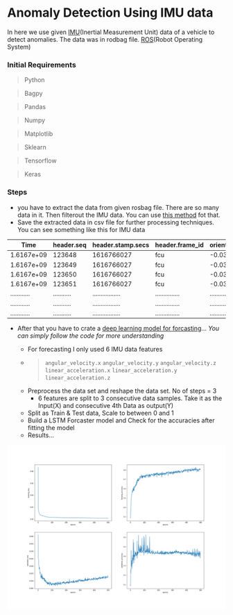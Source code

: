 # Anomaly Detection Using IMU data


In here we use given [IMU](https://www.arrow.com/en/research-and-events/articles/imu-principles-and-applications)(Inertial Measurement Unit) data of a vehicle to detect anomalies. 
The data was in rodbag file. [ROS](https://www.ros.org/)(Robot Operating System)

### Initial Requirements
> Python

> Bagpy

> Pandas

> Numpy

> Matplotlib

> Sklearn

> Tensorflow

> Keras



### Steps

* you have to extract the data from given rosbag file. There are so many data in it. Then filterout the IMU data. You can use [this method](https://github.com/Chumsy0725/ICAS-2021/blob/main/IMU/extract-data/extract_data.ipynb) fot that. 
* Save the extracted data in csv file for further processing techniques. You can see something like this for IMU data



| Time         | header.seq  | header.stamp.secs | header.frame_id | orientation.x | ... | orientation.y | linear_acceleration_covariance_7 | linear_acceleration_covariance_8 |
| -----------  | ----------- | ----------------- | --------------- | ------------- | --- | ------------- | -------------------------------- | -------------------------------- |
| 1.6167e+09   | 123648      | 1616766027	       | fcu             | -0.036490     | ... | 0.021663      | 0.0                              | 9.000000e-08                     |
| 1.6167e+09   | 123649      | 1616766027        | fcu             | -0.036553     | ... | 0.021804      | 0.0                              | 9.000000e-08                     |
| 1.6167e+09   | 123650      | 1616766027        | fcu             | -0.036523     | ... | 0.022071      | 0.0                              | 9.000000e-08                     |
| 1.6167e+09   | 123651      | 1616766027        | fcu             | -0.036695     | ... | 0.022406      | 0.0                              | 9.000000e-08                     |
| ............ | ........... | ................. | ............... | ............. | ... | ............. | ................................ | ................................ |
| ............ | ........... | ................. | ............... | ............. | ... | ............. | ................................ | ................................ |
| ............ | ........... | ................. | ............... | ............. | ... | ............. | ................................ | ................................ |




* After that you have to crate a [deep learning model for forcasting](https://github.com/Chumsy0725/ICAS-2021/blob/main/IMU/Model%20Training/Multivariate_LSTM_Model.ipynb)...
*You can simply follow the code for more understanding*

  * For forecasting I only used 6 IMU data features
  * > `angular_velocity.x`  `angular_velocity.y` `angular_velocity.z` `linear_acceleration.x` `linear_acceleration.y` `linear_acceleration.z`
  * Preprocess the data set and reshape the data set. No of steps = 3
      * 6 features are split to 3 consecutive data samples. Take it as the Input(X) and consecutive 4th Data as output(Y)
  * Split as Train & Test data, Scale to between 0 and 1
  * Build a LSTM Forcaster model and Check for the accuracies after fitting the model
  * Results...


<img src="https://github.com/Chumsy0725/ICAS-2021/blob/main/IMU/Model%20Training/validation_accuracy.png" alt="Accuracies and Losses" style="width:1000px;"/>


